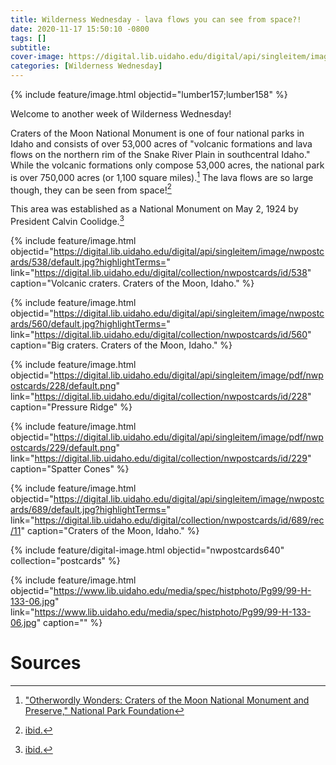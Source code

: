 ```yaml
---
title: Wilderness Wednesday - lava flows you can see from space?!
date: 2020-11-17 15:50:10 -0800
tags: []
subtitle: 
cover-image: https://digital.lib.uidaho.edu/digital/api/singleitem/image/pdf/nwpostcards/229/default.png
categories: [Wilderness Wednesday]
---
```


{% include feature/image.html objectid="lumber157;lumber158" %}

Welcome to another week of Wilderness Wednesday!

Craters of the Moon National Monument is one of four national parks in Idaho and consists of over 53,000 acres of "volcanic formations and lava flows on the northern rim of the Snake River Plain in southcentral Idaho." While the volcanic formations only compose 53,000 acres, the national park is over 750,000 acres (or 1,100 square miles).[^1] The lava flows are so large though, they can be seen from space![^2]

This area was established as a National Monument on May 2, 1924 by President Calvin Coolidge.[^3]

{% include feature/image.html objectid="https://digital.lib.uidaho.edu/digital/api/singleitem/image/nwpostcards/538/default.jpg?highlightTerms=" link="https://digital.lib.uidaho.edu/digital/collection/nwpostcards/id/538" caption="Volcanic craters. Craters of the Moon, Idaho." %}

{% include feature/image.html objectid="https://digital.lib.uidaho.edu/digital/api/singleitem/image/nwpostcards/560/default.jpg?highlightTerms=" link="https://digital.lib.uidaho.edu/digital/collection/nwpostcards/id/560" caption="Big craters. Craters of the Moon, Idaho." %}

{% include feature/image.html objectid="https://digital.lib.uidaho.edu/digital/api/singleitem/image/pdf/nwpostcards/228/default.png" link="https://digital.lib.uidaho.edu/digital/collection/nwpostcards/id/228" caption="Pressure Ridge" %}

{% include feature/image.html objectid="https://digital.lib.uidaho.edu/digital/api/singleitem/image/pdf/nwpostcards/229/default.png" link="https://digital.lib.uidaho.edu/digital/collection/nwpostcards/id/229" caption="Spatter Cones" %}

{% include feature/image.html objectid="https://digital.lib.uidaho.edu/digital/api/singleitem/image/nwpostcards/689/default.jpg?highlightTerms=" link="https://digital.lib.uidaho.edu/digital/collection/nwpostcards/id/689/rec/11" caption="Craters of the Moon, Idaho." %}

{% include feature/digital-image.html objectid="nwpostcards640" collection="postcards" %}

{% include feature/image.html objectid="https://www.lib.uidaho.edu/media/spec/histphoto/Pg99/99-H-133-06.jpg" link="https://www.lib.uidaho.edu/media/spec/histphoto/Pg99/99-H-133-06.jpg" caption="" %}

# Sources

[^1]: ["Otherwordly Wonders: Craters of the Moon National Monument and Preserve," National Park Foundation](https://www.nationalparks.org/explore-parks/craters-moon-national-monument-and-preserve#:~:text=Park%20Information,River%20Plain%20in%20southcentral%20Idaho.)

[^2]: [ibid.](https://www.nationalparks.org/explore-parks/craters-moon-national-monument-and-preserve#:~:text=Park%20Information,River%20Plain%20in%20southcentral%20Idaho.)

[^3]: [ibid.](https://www.nationalparks.org/explore-parks/craters-moon-national-monument-and-preserve#:~:text=Park%20Information,River%20Plain%20in%20southcentral%20Idaho.)
